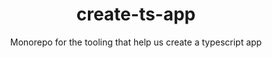 <h1 align="center">create-ts-app</h1>

<p align="center">Monorepo for the tooling that help us create a typescript app</p>
